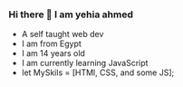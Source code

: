 ### Hi there 👋 I am yehia ahmed

<!--
**yehia199/yehia199** is a ✨ _special_ ✨ repository because its `README.md` (this file) appears on your GitHub profile.

Here are some ideas to get you started:

- 🔭 I’m currently working on ...
- 🌱 I’m currently learning ...
- 👯 I’m looking to collaborate on ...
- 🤔 I’m looking for help with ...
- 💬 Ask me about ...
- 📫 How to reach me: ...
- 😄 Pronouns: ...
- ⚡ Fun fact: ...
-->
- A self taught web dev
- I am from Egypt
- I am 14 years old
- I am currently learning JavaScript
- let MySkils = [HTMl, CSS, and some JS];
